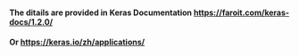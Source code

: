 #### The ditails are provided in Keras Documentation https://faroit.com/keras-docs/1.2.0/

#### Or https://keras.io/zh/applications/

